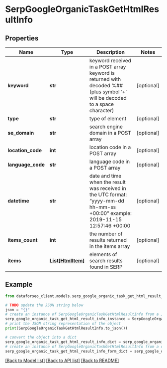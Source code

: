 # SerpGoogleOrganicTaskGetHtmlResultInfo


## Properties

Name | Type | Description | Notes
------------ | ------------- | ------------- | -------------
**keyword** | **str** | keyword received in a POST array keyword is returned with decoded %## (plus symbol ‘+’ will be decoded to a space character) | [optional] 
**type** | **str** | type of element | [optional] 
**se_domain** | **str** | search engine domain in a POST array | [optional] 
**location_code** | **int** | location code in a POST array | [optional] 
**language_code** | **str** | language code in a POST array | [optional] 
**datetime** | **str** | date and time when the result was received in the UTC format: “yyyy-mm-dd hh-mm-ss +00:00” example: 2019-11-15 12:57:46 +00:00 | [optional] 
**items_count** | **int** | the number of results returned in the items array | [optional] 
**items** | [**List[HtmlItem]**](HtmlItem.md) | elements of search results found in SERP | [optional] 

## Example

```python
from dataforseo_client.models.serp_google_organic_task_get_html_result_info import SerpGoogleOrganicTaskGetHtmlResultInfo

# TODO update the JSON string below
json = "{}"
# create an instance of SerpGoogleOrganicTaskGetHtmlResultInfo from a JSON string
serp_google_organic_task_get_html_result_info_instance = SerpGoogleOrganicTaskGetHtmlResultInfo.from_json(json)
# print the JSON string representation of the object
print(SerpGoogleOrganicTaskGetHtmlResultInfo.to_json())

# convert the object into a dict
serp_google_organic_task_get_html_result_info_dict = serp_google_organic_task_get_html_result_info_instance.to_dict()
# create an instance of SerpGoogleOrganicTaskGetHtmlResultInfo from a dict
serp_google_organic_task_get_html_result_info_form_dict = serp_google_organic_task_get_html_result_info.from_dict(serp_google_organic_task_get_html_result_info_dict)
```
[[Back to Model list]](../README.md#documentation-for-models) [[Back to API list]](../README.md#documentation-for-api-endpoints) [[Back to README]](../README.md)


